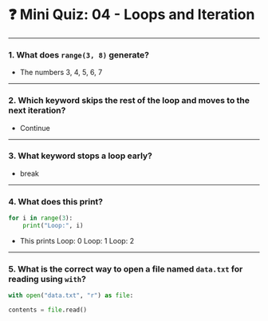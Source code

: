 # ❓ Mini Quiz: 04 - Loops and Iteration

---

### 1. What does `range(3, 8)` generate?

- The numbers 3, 4, 5, 6, 7
---

### 2. Which keyword skips the rest of the loop and moves to the next iteration?
- Continue
---

### 3. What keyword stops a loop early?
- break
---

### 4. What does this print?

```python
for i in range(3):
    print("Loop:", i)
```
- This prints Loop: 0
            Loop: 1
            Loop: 2
---


### 5. What is the correct way to open a file named `data.txt` for reading using `with`?
```python
with open("data.txt", "r") as file:

contents = file.read()
```  

